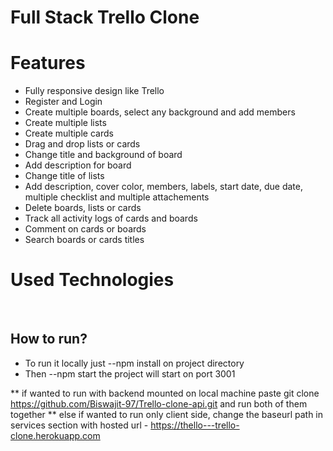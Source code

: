 # Full Stack Trello Clone

# Features

- Fully responsive design like Trello
- Register and Login
- Create multiple boards, select any background and add members
- Create multiple lists
- Create multiple cards
- Drag and drop lists or cards
- Change title and background of board
- Add description for board
- Change title of lists
- Add description, cover color, members, labels, start date, due date, multiple checklist and multiple attachements
- Delete boards, lists or cards
- Track all activity logs of cards and boards
- Comment on cards or boards
- Search boards or cards titles

# Used Technologies

&nbsp;

## How to run?

- To run it locally just
  --npm install
  on project directory
- Then
  --npm start
  the project will start on port 3001

** if wanted to run with backend mounted on local machine paste git clone https://github.com/Biswajit-97/Trello-clone-api.git and run both of them together
** else if wanted to run only client side, change the baseurl path in services section with hosted url - https://thello---trello-clone.herokuapp.com
